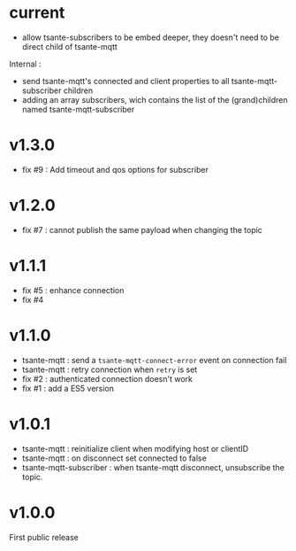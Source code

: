 # current

- allow tsante-subscribers to be embed deeper, they doesn't need to be direct child of tsante-mqtt

Internal :

- send tsante-mqtt's connected and client properties to all tsante-mqtt-subscriber children
- adding an array subscribers, wich contains the list of the (grand)children named tsante-mqtt-subscriber

# v1.3.0

  - fix #9 : Add timeout and qos options for subscriber
  
# v1.2.0

  - fix #7 : cannot publish the same payload when changing the topic

# v1.1.1

  - fix #5 : enhance connection
  - fix #4

# v1.1.0

  - tsante-mqtt : send a `tsante-mqtt-connect-error` event on connection fail
  - tsante-mqtt : retry connection when `retry` is set
  - fix #2 : authenticated connection doesn't work
  - fix #1 : add a ES5 version

# v1.0.1

  - tsante-mqtt : reinitialize client when modifying host or clientID
  - tsante-mqtt : on disconnect set connected to false
  - tsante-mqtt-subscriber : when tsante-mqtt disconnect, unsubscribe the topic.

# v1.0.0

First public release

